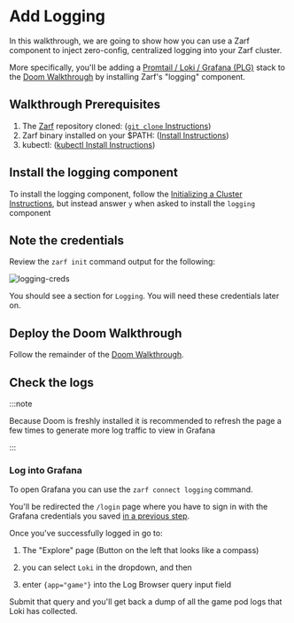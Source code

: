 # Add Logging

In this walkthrough, we are going to show how you can use a Zarf component to inject zero-config, centralized logging into your Zarf cluster.

More specifically, you'll be adding a [Promtail / Loki / Grafana (PLG)](https://github.com/grafana/loki) stack to the [Doom Walkthrough](./2-deploying-doom.md) by installing Zarf's "logging" component.


## Walkthrough Prerequisites
1. The [Zarf](https://github.com/defenseunicorns/zarf) repository cloned: ([`git clone` Instructions](https://docs.github.com/en/repositories/creating-and-managing-repositories/cloning-a-repository))
1. Zarf binary installed on your $PATH: ([Install Instructions](../3-getting-started.md#installing-zarf))
1. kubectl: ([kubectl Install Instructions](https://kubernetes.io/docs/tasks/tools/#kubectl))


## Install the logging component

To install the logging component, follow the [Initializing a Cluster Instructions](./1-initializing-a-k8s-cluster.md), but instead answer `y` when asked to install the `logging` component


## Note the credentials

Review the `zarf init` command output for the following:

![logging-creds](../.images/logging_credentials.png)

You should see a section for `Logging`.  You will need these credentials later on.


## Deploy the Doom Walkthrough

Follow the remainder of the [Doom Walkthrough](./2-deploying-doom.md).


## Check the logs

:::note

Because Doom is freshly installed it is recommended to refresh the page a few times to generate more log traffic to view in Grafana

:::


### Log into Grafana

To open Grafana you can use the `zarf connect logging` command.

You'll be redirected the `/login` page where you have to sign in with the Grafana credentials you saved [in a previous step](#note-the-credentials).

Once you've successfully logged in go to:

1. The "Explore" page (Button on the left that looks like a compass)

1. you can select `Loki` in the dropdown, and then

1. enter `{app="game"}` into the Log Browser query input field

Submit that query and you'll get back a dump of all the game pod logs that Loki has collected.
